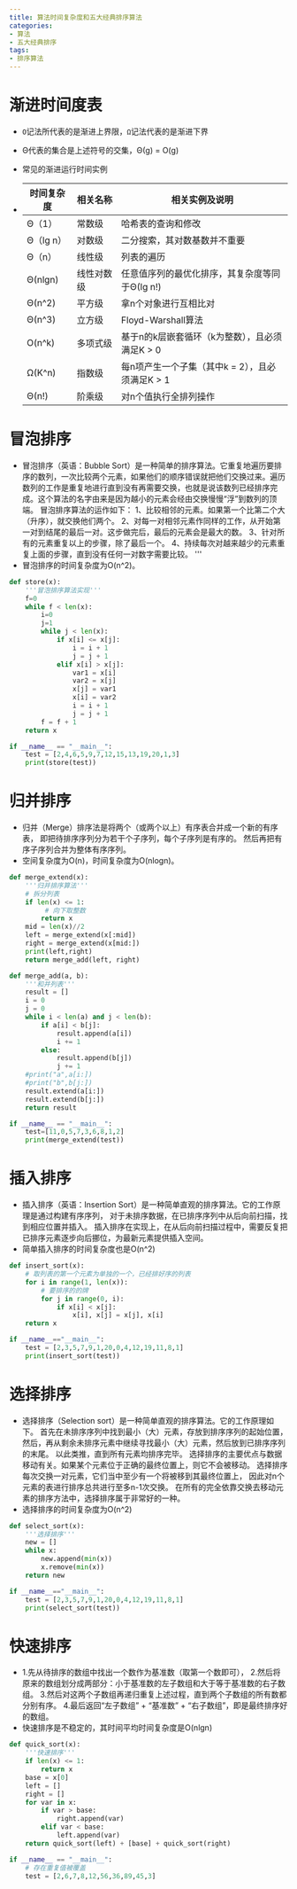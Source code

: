 ```yaml
---
title: 算法时间复杂度和五大经典排序算法
categories: 
- 算法
- 五大经典排序
tags: 
- 排序算法
---
```


# 渐进时间度表

* `O`记法所代表的是渐进上界限，`Ω`记法代表的是渐进下界
* Θ代表的集合是上述符号的交集，Θ(g) = O(g) 

* 常见的渐进运行时间实例



* | 时间复杂度 | 相关名称   | 相关实例及说明                                  |
  | ---------- | ---------- | ----------------------------------------------- |
  | Θ（1）     | 常数级     | 哈希表的查询和修改                              |
  | Θ（lg n）  | 对数级     | 二分搜索，其对数基数并不重要                    |
  | Θ（n）     | 线性级     | 列表的遍历                                      |
  | Θ(nlgn)    | 线性对数级 | 任意值序列的最优化排序，其复杂度等同于Θ(lg n!)  |
  | Θ(n^2)     | 平方级     | 拿n个对象进行互相比对                           |
  | Θ(n^3)     | 立方级     | Floyd-Warshall算法                              |
  | O(n^k)     | 多项式级   | 基于n的k层嵌套循环（k为整数），且必须满足K > 0  |
  | Ω(K^n)     | 指数级     | 每n项产生一个子集（其中k = 2），且必须满足K > 1 |
  | Θ(n!)      | 阶乘级     | 对n个值执行全排列操作                           |

<!--more-->

# 冒泡排序

- 冒泡排序（英语：Bubble Sort）是一种简单的排序算法。它重复地遍历要排序的数列，一次比较两个元素，如果他们的顺序错误就把他们交换过来。遍历数列的工作是重复地进行直到没有再需要交换，也就是说该数列已经排序完成。这个算法的名字由来是因为越小的元素会经由交换慢慢“浮”到数列的顶端。 冒泡排序算法的运作如下： 1、比较相邻的元素。如果第一个比第二个大（升序），就交换他们两个。 2、对每一对相邻元素作同样的工作，从开始第一对到结尾的最后一对。这步做完后，最后的元素会是最大的数。 3、针对所有的元素重复以上的步骤，除了最后一个。 4、持续每次对越来越少的元素重复上面的步骤，直到没有任何一对数字需要比较。 '''
- 冒泡排序的时间复杂度为O(n^2)。

```python
def store(x):
    '''冒泡排序算法实现'''
    f=0
    while f < len(x):
        i=0
        j=1
        while j < len(x):
            if x[i] <= x[j]:
                i = i + 1
                j = j + 1
            elif x[i] > x[j]:
                var1 = x[i]
                var2 = x[j]
                x[j] = var1
                x[i] = var2
                i = i + 1
                j = j + 1
        f = f + 1
    return x

if __name__ == "__main__":
    test = [2,4,6,5,9,7,12,15,13,19,20,1,3]
    print(store(test))
```


# 归并排序

- 归并（Merge）排序法是将两个（或两个以上）有序表合并成一个新的有序表， 即把待排序序列分为若干个子序列，每个子序列是有序的。 然后再把有序子序列合并为整体有序序列。 
- 空间复杂度为O(n)，时间复杂度为O(nlogn)。

```python
def merge_extend(x):
    '''归并排序算法'''
    # 拆分列表
    if len(x) <= 1:
         # 向下取整数
        return x
    mid = len(x)//2
    left = merge_extend(x[:mid])
    right = merge_extend(x[mid:])
    print(left,right)
    return merge_add(left, right)

def merge_add(a, b):
    '''和并列表'''
    result = []
    i = 0
    j = 0
    while i < len(a) and j < len(b):
        if a[i] < b[j]:
            result.append(a[i])
            i += 1
        else:
            result.append(b[j])
            j += 1
    #print("a",a[i:])
    #print("b",b[j:])
    result.extend(a[i:])
    result.extend(b[j:])
    return result

if __name__ == "__main__":
    test=[11,0,5,7,3,6,8,1,2]
    print(merge_extend(test))
```



# 插入排序

- 插入排序（英语：Insertion Sort）是一种简单直观的排序算法。它的工作原理是通过构建有序序列， 对于未排序数据，在已排序序列中从后向前扫描，找到相应位置并插入。 插入排序在实现上，在从后向前扫描过程中，需要反复把已排序元素逐步向后挪位，为最新元素提供插入空间。
- 简单插入排序的时间复杂度也是O(n^2)

```python
def insert_sort(x):
    # 取列表的第一个元素为单独的一个，已经排好序的列表
    for i in range(1, len(x)):
        # 要排序的的牌
        for j in range(0, i):
            if x[i] < x[j]:
                x[i], x[j] = x[j], x[i]
    return x

if __name__=="__main__":
    test = [2,3,5,7,9,1,20,0,4,12,19,11,8,1]
    print(insert_sort(test))
```


# 选择排序

- 选择排序（Selection sort）是一种简单直观的排序算法。它的工作原理如下。 首先在未排序序列中找到最小（大）元素，存放到排序序列的起始位置， 然后，再从剩余未排序元素中继续寻找最小（大）元素，然后放到已排序序列的末尾。 以此类推，直到所有元素均排序完毕。 选择排序的主要优点与数据移动有关。如果某个元素位于正确的最终位置上，则它不会被移动。 选择排序每次交换一对元素，它们当中至少有一个将被移到其最终位置上， 因此对n个元素的表进行排序总共进行至多n-1次交换。 在所有的完全依靠交换去移动元素的排序方法中，选择排序属于非常好的一种。
- 选择排序的时间复杂度为O(n^2)

```python
def select_sort(x):
    '''选择排序'''
    new = []
    while x:
        new.append(min(x))
        x.remove(min(x))
    return new

if __name__=="__main__":
    test = [2,3,5,7,9,1,20,0,4,12,19,11,8,1]
    print(select_sort(test))
```


#  快速排序

- 1.先从待排序的数组中找出一个数作为基准数（取第一个数即可）， 2.然后将原来的数组划分成两部分：小于基准数的左子数组和大于等于基准数的右子数组。 3.然后对这两个子数组再递归重复上述过程，直到两个子数组的所有数都分别有序。 4.最后返回“左子数组” + “基准数” + “右子数组”，即是最终排序好的数组。
- 快速排序是不稳定的，其时间平均时间复杂度是O(nlgn)

```python
def quick_sort(x):
    '''快速排序'''
    if len(x) <= 1:
        return x
    base = x[0]
    left = []
    right = []
    for var in x:
        if var > base:
            right.append(var)
        elif var < base:
            left.append(var)
    return quick_sort(left) + [base] + quick_sort(right)

if __name__ == "__main__":
    # 存在重复值被覆盖
    test = [2,6,7,8,12,56,36,89,45,3]
```

